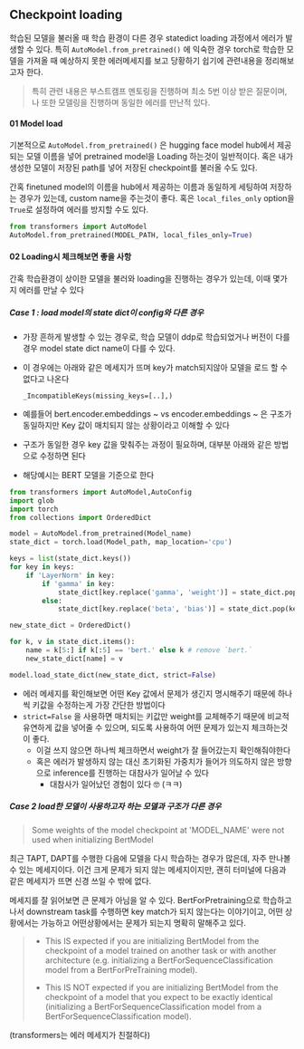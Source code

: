 ## Checkpoint loading



학습된 모델을 불러올 때 학습 환경이 다른 경우 statedict loading 과정에서 에러가 발생할 수 있다. 특히 `AutoModel.from_pretrained()` 에 익숙한 경우 torch로 학습한 모델을 가져올 때 예상하지 못한 에러메세지를 보고 당황하기 쉽기에 관련내용을 정리해보고자 한다.



> 특히 관련 내용은 부스트캠프 멘토링을 진행하며 최소 5번 이상 받은 질문이며, 나 또한 모델링을 진행하며 동일한 에러를 만난적 있다.



#### 01 Model load

기본적으로  `AutoModel.from_pretrained()` 은 hugging face model hub에서 제공되는 모델 이름을 넣어 pretrained model을 Loading 하는것이 일반적이다. 혹은 내가 생성한 모델이 저장된 path를 넣어 저장된 checkpoint를 불러올 수도 있다. 

간혹 finetuned model의 이름을 hub에서 제공하는 이름과 동일하게 세팅하여 저장하는 경우가 있는데, custom name을 주는것이 좋다. 혹은 `local_files_only` option을 `True`로 설정하여 에러를 방지할 수도 있다. 

```python
from transformers import AutoModel
AutoModel.from_pretrained(MODEL_PATH, local_files_only=True)
```



#### 02 Loading시 체크해보면 좋을 사항

간혹 학습환경이 상이한 모델을 불러와 loading을 진행하는 경우가 있는데, 이때 몇가지 에러를 만날 수 있다

##### Case 1 : load model의 state dict이 config와 다른 경우

* 가장 흔하게 발생할 수 있는 경우로, 학습 모델이 ddp로 학습되었거나 버전이 다를 경우 model state dict name이 다를 수 있다.

* 이 경우에는 아래와 같은 메세지가 뜨며 key가 match되지않아 모델을 로드 할 수 없다고 나온다

  ~~~
  _IncompatibleKeys(missing_keys=[..],)
  ~~~

* 예를들어 bert.encoder.embeddings ~ vs encoder.embeddings ~ 은 구조가 동일하지만 Key 값이 매치되지 않는 상황이라고 이해할 수 있다
* 구조가 동일한 경우 key 값을 맞춰주는 과정이 필요하며, 대부분 아래와 같은 방법으로 수정하면 된다
* 해당예시는 BERT 모델을 기준으로 한다

~~~python
from transformers import AutoModel,AutoConfig
import glob
import torch
from collections import OrderedDict

model = AutoModel.from_pretrained(Model_name)
state_dict = torch.load(Model_path, map_location='cpu')

keys = list(state_dict.keys())
for key in keys:
    if 'LayerNorm' in key:
        if 'gamma' in key:
            state_dict[key.replace('gamma', 'weight')] = state_dict.pop(key)
        else:
            state_dict[key.replace('beta', 'bias')] = state_dict.pop(key)

new_state_dict = OrderedDict()

for k, v in state_dict.items():
    name = k[5:] if k[:5] == 'bert.' else k # remove `bert.`
    new_state_dict[name] = v

model.load_state_dict(new_state_dict, strict=False)
~~~

* 에러 메세지를 확인해보면 어떤 Key 값에서 문제가 생긴지 명시해주기 때문에 하나씩 키값을 수정하는게 가장 간단한 방법이다
* `strict=False`  을 사용하면 매치되는 키값만 weight를 교체해주기 때문에 비교적 유연하게 값을 넣어줄 수 있으며, 되도록 사용하여 어떤 문제가 있는지 체크하는것이 좋다.
  * 이걸 쓰지 않으면 하나씩 체크하면서 weight가 잘 들어갔는지 확인해줘야한다
  * 혹은 에러가 발생하지 않는 대신 초기화된 가중치가 들어가 의도하지 않은 방향으로 inference를 진행하는 대참사가 일어날 수 있다
    * 대참사가 일어났던 경험이 있다 🤓 (ㅋㅋ)



##### Case 2 load한 모델이 사용하고자 하는 모델과 구조가 다른 경우

>  Some weights of the model checkpoint at 'MODEL_NAME' were not used when initializing BertModel

최근 TAPT, DAPT를 수행한 다음에 모델을 다시 학습하는 경우가 많은데, 자주 만나볼 수 있는 메세지이다. 이건 크게 문제가 되지 않는 메세지이지만, 괜히 터미널에 다음과 같은 메세지가 뜨면 신경 쓰일 수 밖에 없다.

메세지를 잘 읽어보면 큰 문제가 아님을 알 수 있다. BertForPretraining으로 학습하고 나서 downstream task를 수행하면 key match가 되지 않는다는 이야기이고, 어떤 상황에서는 가능하고 어떤상황에서는 문제가 되는지 명확히 말해주고 있다.

> * This IS expected if you are initializing BertModel from the checkpoint of a model trained on another task or with another architecture (e.g. initializing a BertForSequenceClassification model from a BertForPreTraining model). 
>
> - This IS NOT expected if you are initializing BertModel from the checkpoint of a model that you expect to be exactly identical (initializing a BertForSequenceClassification model from a BertForSequenceClassification model).

(transformers는 에러 메세지가 친절하다)